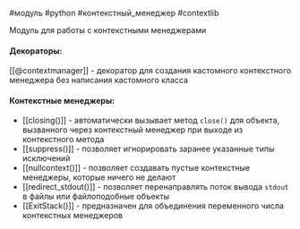 #модуль #python #контекстный_менеджер #contextlib 


Модуль для работы с контекстными менеджерами

#### Декораторы:
[[@contextmanager]] - декоратор для создания кастомного контекстного менеджера без написания кастомного класса

#### Контекстные менеджеры:
- [[closing()]] - автоматически вызывает метод `close()` для объекта, вызванного через контекстный менеджер при выходе из контекстного метода
- [[suppress()]] - позволяет игнорировать заранее указанные типы исключений
- [[nullcontext()]] - позволяет создавать пустые контекстные менеджеры, которые ничего не делают
- [[redirect_stdout()]] - позволяет перенаправлять поток вывода `stdout` в файлы или файлоподобные объекты
- [[ExitStack()]] - предназначен для объединения переменного числа контекстных менеджеров